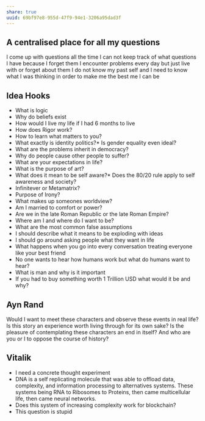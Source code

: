 ```yaml
---
share: true
uuid: 69bf97e8-955d-47f9-94e1-3206a95dad3f
---
```

## A centralised place for all my questions

I come up with questions all the time I can not keep track of what questions I have because I forget them I encounter problems every day but just live with or forget about them I do not know my past self and I need to know what I was thinking in order to make me the best me I can be

## Idea Hooks

* What is logic
* Why do beliefs exist
* How would I live my life if I had 6 months to live
* How does Rigor work?
* How to learn what matters to you?
* What exactly is identity politics?* Is gender equality even ideal?
* What are the problems inherit in democracy?
* Why do people cause other people to suffer?
* What are your expectations in life?
* What is the purpose of art?
* What does it mean to be self aware?* Does the 80/20 rule apply to self awareness and society?
* Infinitever or Metamatrix?
* Purpose of Irony?
* What makes up someones worldview?
* Am I married to comfort or power?
* Are we in the late Roman Republic or the late Roman Empire?
* Where am I and where do I want to be?
* What are the most common false assumptions
* I should describe what it means to be exploding with ideas
* I should go around asking people what they want in life
* What happens when you go into every conversation treating everyone like your best friend
* No one wants to hear how humans work but what do humans want to hear?
* What is man and why is it important
* If you had to buy something worth 1 Trillion USD what would it be and why?

## Ayn Rand

Would I want to meet these characters and observe these events in real life? Is this story an experience worth living through for its own sake? Is the pleasure of contemplating these characters an end in itself? And who are you or I to oppose the course of history?

## Vitalik

* I need a concrete thought experiment
* DNA is a self replicating molecule that was able to offload data, complexity, and information processing to alternatives systems. These systems being RNA to Ribosomes to Proteins, then came multicellular life, then came neural networks.
* Does this system of increasing complexity work for blockchain?
* This question is stupid
